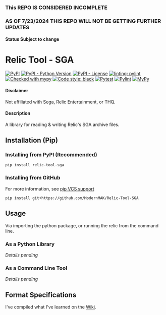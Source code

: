 ### This REPO IS CONSIDERED INCOMPLETE
### AS OF 7/23/2024 THIS REPO WILL NOT BE GETTING FURTHER UPDATES
#### Status Subject to change

# Relic Tool - SGA
[![PyPI](https://img.shields.io/pypi/v/relic-tool-sga)](https://pypi.org/project/relic-tool-sga/)
[![PyPI - Python Version](https://img.shields.io/pypi/pyversions/relic-tool-sga)](https://www.python.org/downloads/)
[![PyPI - License](https://img.shields.io/pypi/l/relic-tool-sga)](https://github.com/ModernMAK/Relic-Tool-SGA/blob/main/LICENSE.txt)
[![linting: pylint](https://img.shields.io/badge/linting-pylint-yellowgreen)](https://github.com/PyCQA/pylint)
[![Checked with mypy](http://www.mypy-lang.org/static/mypy_badge.svg)](http://mypy-lang.org/)
[![Code style: black](https://img.shields.io/badge/code%20style-black-000000.svg)](https://github.com/psf/black)
[![Pytest](https://github.com/ModernMAK/Relic-Tool-SGA/actions/workflows/pytest.yml/badge.svg)](https://github.com/ModernMAK/Relic-Tool-SGA/actions/workflows/pytest.yml)
[![Pylint](https://github.com/ModernMAK/Relic-Tool-SGA/actions/workflows/pylint.yml/badge.svg)](https://github.com/ModernMAK/Relic-Tool-SGA/actions/workflows/pylint.yml)
[![MyPy](https://github.com/ModernMAK/Relic-Tool-SGA/actions/workflows/mypy.yml/badge.svg)](https://github.com/ModernMAK/Relic-Tool-SGA/actions/workflows/mypy.yml)
#### Disclaimer
Not affiliated with Sega, Relic Entertainment, or THQ.
#### Description
A library for reading & writing Relic's SGA archive files.

## Installation (Pip)
### Installing from PyPI (Recommended)
```
pip install relic-tool-sga
```
### Installing from GitHub
For more information, see [pip VCS support](https://pip.pypa.io/en/stable/topics/vcs-support/#git)
```
pip install git+https://github.com/ModernMAK/Relic-Tool-SGA
```

## Usage
Via importing the python package, or running the relic from the command line.<br>
### As a Python Library
*Details pending*

### As a Command Line Tool
*Details pending*

## Format Specifications
I've compiled what I've learned on the [Wiki](https://github.com/ModernMAK/Relic-Tool-SGA/wiki).
